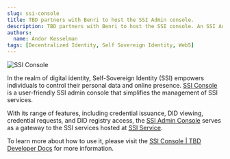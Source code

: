 ```yaml
---
slug: ssi-console
title: TBD partners with Benri to host the SSI Admin console.
description: TBD partners with Benri to host the SSI console. An SSI Admin Console for Easy Interaction with SSI services.
authors:
  name: Andor Kesselman
tags: [Decentralized Identity, Self Sovereign Identity, Web5]
---
```


<head>
  <meta property="og:title" content="TBD partners with Benri to host the SSI console. An SSI Admin Console for Easy Interaction with SSI services." />
  <meta property="og:type" content="website" />
  <meta property="og:url" content='https://developer.tbd.website/blog/2023-06-01-ssi-console' />
  <meta name="og:description" content="TBD partners with Benri to host the SSI console. An SSI Admin Console for Easy Interaction with SSI services." />
  <meta property="og:image" content="https://developer.tbd.website/assets/images/ssi_console.png" />

  <meta name="twitter:card" content="summary_large_image" />
  <meta property="twitter:domain" content="developer.tbd.website" />
  <meta name="twitter:site" content="@tbddev" />
  <meta name="twitter:title" content="TBD partners with Benri to host the SSI console. An SSI Admin Console for Easy Interaction with SSI services." />
  <meta property="twitter:url" content='https://developer.tbd.website/blog/2023-06-01-ssi-console' /> 
  <meta name="twitter:description" content="TBD partners with Benri to host the SSI console. An SSI Admin Console for Easy Interaction with SSI services." />
  <meta name="twitter:image" content="https://developer.tbd.website/assets/images/ssi_console.png" />
  <link rel="apple-touch-icon" href="https://developer.tbd.website/img/tbd-fav-icon-main.png" />
</head>

![SSI Console](/img/ssi_console.png)

In the realm of digital identity, Self-Sovereign Identity (SSI) empowers
individuals to control their personal data and online presence. [SSI
Console](https://console.benri.io) is a user-friendly SSI admin console that
simplifies the management of SSI services.

<!--truncate-->

With its range of features, including credential issuance, DID viewing,
credential requests, and DID registry access, the [SSI Admin
Console](https://console.benri.io) serves as a gateway to the SSI services hosted
at [SSI Service](https://ssi.benri.io).

To learn more about how to use it, please visit the [SSI Console | TBD Developer
Docs](https://developer.tbd.website/docs/ssi/ssi-console) for more information.
